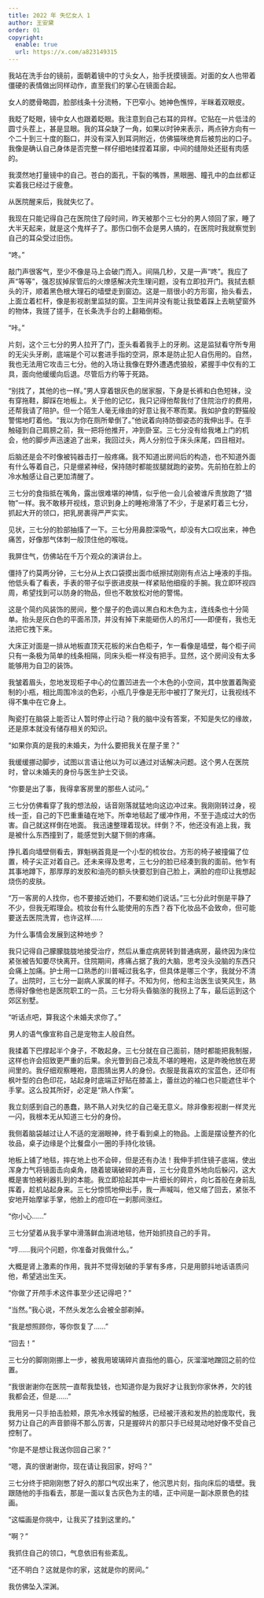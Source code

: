 ```yaml
---
title: 2022 年 失忆女人 1
author: 王安黛
order: 01
copyright:
  enable: true
  url: https://x.com/a823149315
---
```


我站在洗手台的镜前，面朝着镜中的寸头女人，抬手抚摸镜面。对面的女人也带着僵硬的表情做出同样动作，直至我们的掌心在镜面合起。

女人的腮骨略圆，脸部线条十分流畅，下巴窄小。她神色憔悴，半眯着双眼皮。

我眨了眨眼，镜中女人也跟着眨眼。我注意到自己右耳的异样。它贴在一片低洼的圆寸头茬上，甚是显眼。我的耳朵缺了一角，如果以时钟来表示，两点钟方向有一个二十到三十度的豁口，并没有深入到耳洞附近，仿佛猫咪绝育后被剪出的口子。我像是确认自己身体是否完整一样仔细地揉捏着耳廓，中间的缝隙处还挺有肉感的。

我漠然地打量镜中的自己。苍白的面孔，干裂的嘴唇，黑眼圈、瞳孔中的血丝都证实着我已经过于疲惫。

从医院醒来后，我就失忆了。

我现在只能记得自己在医院住了段时间，昨天被那个三七分的男人领回了家，睡了大半天起来，就是这个鬼样子了。那伤口倒不会是男人搞的，在医院时我就察觉到自己的耳朵受过旧伤。

“咚。”

敲门声很客气，至少不像是马上会破门而入。间隔几秒，又是一声“咚”。我应了声“等等”，强忍拔掉尿管后的火燎感解决完生理问题，没有立即拉开门。我拭去额头的汗，顺着黑色根大理石的墙壁走到窗边。这是一扇很小的方形窗，抬头看去，上面立着栏杆，像是影视剧里监狱的窗。卫生间并没有能让我垫着踩上去眺望窗外的物体，我搓了搓手，在长条洗手台的上翻箱倒柜。

“咔。”

片刻，这个三七分的男人拉开了门，歪头看着我手上的牙刷。这是监狱看守所专用的无尖头牙刷，底端是个可以套进手指的空洞，原本是防止犯人自伤用的。自然，我也无法用它攻击三七分。他的入场让我像在野外遭遇虎狼般，紧握手中仅有的工具，面向他缓缓向后退。尽管后方约等于死路。

“别找了，其他的也一样。”男人穿着银灰色的居家服，下身是长裤和白色短袜，没有穿拖鞋，脚踩在地板上。关于他的记忆，我只记得他帮我付了住院治疗的费用，还帮我请了陪护。但一个陌生人毫无缘由的好意让我不寒而栗。我如护食的野猫般警惕地盯着他。“我以为你在厕所晕倒了。”他说着向持防御姿态的我伸出手。在手触碰到自己肩膀之前，我一把将他推开，冲到卧室。三七分没有给我堵上门的机会，他的脚步声迅速追了出来，我回过头，两人分别位于床头床尾，四目相对。

后脑还是会不时像被钝器击打一般疼痛。我不知道出房间后的构造，也不知道外面有什么等着自己，只是绷紧神经，保持随时都能拔腿就跑的姿势。先前拍在脸上的冷水触感让自己更加清醒了。

三七分的食指抵在嘴角，露出很难堪的神情，似乎他一会儿会被谁斥责放跑了“猎物”一样。我不敢移开视线，意识到身上的睡袍滑落了不少，于是紧盯着三七分，抓起大开的领口，把乳房裹得严严实实。

见状，三七分的脸部抽搐了一下。三七分用鼻腔深吸气，却没有大口叹出来，神色痛苦，好像那气体刺一般顶住他的喉咙。

我屏住气，仿佛站在千万个观众的演讲台上。

僵持了约莫两分钟，三七分从上衣口袋摸出面巾纸擦拭刚刚有点沾上唾液的手指。他低头看了看表，手表的带子似乎嵌进皮肤一样紧贴他细瘦的手腕。我立即环视四周，希望找到可以防身的物品，但也不敢放松对他的警惕。

这是个简约风装饰的房间，整个屋子的色调以黑白和木色为主，连线条也十分简单。抬头是灰白色的平面吊顶，并没有掉下来能砸伤人的吊灯——即便有，我也无法把它拽下来。

大床正对面是一排从地板直顶天花板的米白色柜子，乍一看像是墙壁，每个柜子间只有一条极为简单的线条相隔，同床头柜一样没有把手。显然，这个房间没有太多能够用为自卫的装饰。

我皱着眉头，忽地发现柜子中心的位置凹进去一个木色的小空间，其中放置着陶瓷制的小瓶，相比周围冷淡的色彩，小瓶几乎像是无形中被打了聚光灯，让我视线不得不集中在它身上。

陶瓷打在脑袋上能否让人暂时停止行动？我的脑中没有答案，不知是失忆的缘故，还是原本就没有储存相关的知识。

“如果你真的是我的未婚夫，为什么要把我关在屋子里？”

我缓缓挪动脚步，试图以言语让他以为可以通过对话解决问题。这个男人在医院时，曾以未婚夫的身份与医生护士交谈。

“你要是出了事，我得拿客房里的那些人试问。”

三七分仿佛看穿了我的想法般，话音刚落就猛地向这边冲过来。我刚刚转过身，视线一歪，自己的下巴重重磕在地下。所幸地毯起了缓冲作用，不至于造成过大的伤害。自己就这样倒在地面。
我迅速整理着现状。绊倒？不，他还没有追上我，我是被什么东西撞到了，能感觉到大腿下侧的疼痛。

挣扎着向墙壁侧看去，罪魁祸首竟是一个小型的梳妆台。方形的椅子被撞偏了位置，椅子尖正对着自己。还未来得及思考，三七分的脸已经凑到我的面前。他乍有其事地蹲下，那厚厚的发胶和油亮的额头快要怼到自己脸上，满脸的痘印让我想起烧伤的皮肤。

“万一客房的人找你，也不要接近她们，不要和她们说话。”三七分此时倒是平静了不少，但我无暇理会。梳妆台有什么能使用的东西？吞下化妆品不会致命，但可能要送去医院洗胃，也许这样……

为什么事情会发展到这种地步？

我只记得自己朦朦胧胧地接受治疗，然后从重症病房转到普通病房，最终因为床位紧张被告知要尽快离开。住院期间，疼痛占据了我的大脑，思考没头没脑的东西只会痛上加痛。护士用一口熟悉的川普喊过我名字，但具体是哪三个字，我就分不清了。出院时，三七分一副病人家属的样子。不知为何，他和主治医生谈笑风生，熟悉得好像他也是医院职工的一员。三七分将头昏脑涨的我拐上了车，最后运到这个郊区别墅。

“听话点吧，算我这个未婚夫求你了。”

男人的语气像宣称自己是宠物主人般自然。

我揉着下巴撑起半个身子，不敢起身。三七分就在自己面前，随时都能把我制服，这样也许会招致更严重的后果。余光瞥到自己凌乱不堪的睡袍，这是昨晚他放在房间里的。我仔细观察睡袍，意图猜出男人的身份。衣服是我喜欢的宝蓝色，还印有枫叶型的白色印花，站起身时底端正好贴在膝盖上，蕾丝边的袖口也只能遮住半个手掌。这么投其所好，必定是“熟人作案”。

我立刻感到自己的愚蠢，熟不熟人对失忆的自己毫无意义。除非像影视剧一样灵光一闪，我根本无从知道三七分的身份。

我侧着脑袋越过让人不适的宠溺眼神，终于看到桌上的物品。上面是摆设整齐的化妆品，桌子边缘是个比餐盘小一圈的手持化妆镜。

地板上铺了地毯，摔在地上也不会碎，但是还有办法！我伸手抓住镜子底端，使出浑身力气将镜面击向桌角，随着玻璃破碎的声音，三七分竟意外地向后躲闪，这大概是害怕被利器扎到的本能。我立即拾起其中一片细长的碎片，向匕首般在身前乱挥着，趁机站起身来。三七分惊慌地伸出手，我一声喊叫，他又缩了回去，紧张不安地开始摩挲手掌，他脸上的痘印在一刹那间涨红。

“你小心……”

三七分望着从我手掌中滑落鲜血淌进地毯，他开始抓挠自己的手背。

“哼……我问个问题，你准备对我做什么。”

大概是肾上激素的作用，我并不觉得划破的手掌有多疼，只是用颤抖地话语质问他，希望逃出生天。

“你做了开颅手术这件事至少还记得吧？”

“当然。”我心说，不然头发怎么会被全部剃掉。

“我是想照顾你，等你恢复了……”

“回去！”

三七分的脚刚刚挪上一步，被我用玻璃碎片直指他的眉心，灰溜溜地蹭回之前的位置。

“我很谢谢你在医院一直帮我垫钱，也知道你是为我好才让我到你家休养，欠的钱我都会还，但是……”

我用另一只手拍击脸颊，原先冷水残留的触感，已经被汗液和发热的脸庞取代，我努力让自己的声音颤得不那么厉害，只是握碎片的那只手已经晃动地好像不受自己控制了。

“你是不是想让我送你回自己家？”

“嗯，真的很谢谢你，现在请让我回家，好吗？”

三七分终于把刚刚憋了好久的那口气叹出来了，他沉思片刻，指向床后的墙壁。我跟随他的手指看去，那是一面以复古灰色为主的墙，正中间是一副冰原景色的挂画。

“这幅画是你挑中，让我买了挂到这里的。”

“啊？”

我抓住自己的领口，气息依旧有些紊乱。

“还不明白？这就是你的家，这就是你的房间。”

我仿佛坠入深渊。
